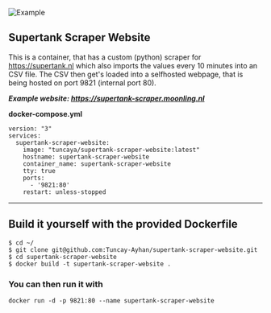 ![Example](https://ha.moonling.nl/local/websites/images/supertank-scraper-moonling-nl.png)

## Supertank Scraper Website

This is a container, that has a custom (python) scraper for https://supertank.nl which also imports the values every 10 minutes into an CSV file. The CSV then get's loaded into a selfhosted webpage, that is being hosted on port 9821 (internal port 80).  

_**Example website: https://supertank-scraper.moonling.nl**_


**docker-compose.yml** 


    version: "3"
    services:
      supertank-scraper-website:
        image: "tuncaya/supertank-scraper-website:latest"
        hostname: supertank-scraper-website
        container_name: supertank-scraper-website
        tty: true
        ports:
          - '9821:80'
        restart: unless-stopped



------

## Build it yourself with the provided **Dockerfile**
```
$ cd ~/
$ git clone git@github.com:Tuncay-Ayhan/supertank-scraper-website.git
$ cd supertank-scraper-website
$ docker build -t supertank-scraper-website .
```

### You can then run it with
```
docker run -d -p 9821:80 --name supertank-scraper-website
```
